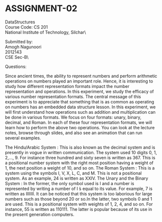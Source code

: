 # ASSIGNMENT-02
DataStructures\
Course Code: CS 201\
National Institute of Technology, Silchar\

Submitted by:\
Amogh Nagunoori\
2012143\
CSE Sec-B\

Questions:

Since ancient times, the ability to represent numbers and perform arithmetic operations on numbers played an important role. Hence, it is interesting to study how different representation formats impact the number representation and operations. In this experiment, we study the efficacy of various number representation formats. The central message of this experiment is to appreciate that something that is as common as operating on numbers has an embedded data structure lesson. In this experiment, we will first understand how operations such as addition and multiplication can be done in various formats. We focus on four formats: unary, binary, decimal, and Roman. In each of these four representation formats, we will learn how to perform the above two operations. You can look at the lecture notes, browse through slides, and also see an animation that can run several examples.

The Hindu/Arabic System : This is also known as the decimal system and is presently in vogue in written communication. The system used 10 digits 0, 1, 2,..., 9.  For instance three hundred and sixty seven is written as 367. This is a positional number system with the right most position having a weight of 1, the next position a weight of 10, and so on.
The Roman System : This is a system using the symbols I, V, X, L, C, and M. This is not a positional system. As an example, 24 is written as XXIV.
The Unary and the Binary System : In the former, the only symbol used is I and a number is represented by writing a number of I ́s equal to its value. For example, 7 is written as IIIIIII. It can be noticed that this system is too laborious for large numbers such as those beyond 20 or so.In the latter, two symbols 0 and 1 are used. This is a positional system with weights of 1, 2, 4, and so on. For instance, 55 is written as 110111. The latter is popular because of its use in the present generation computers.
